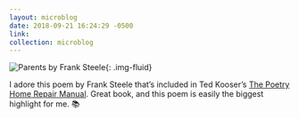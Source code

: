 ```yaml
---
layout: microblog
date: 2018-09-21 16:24:29 -0500
link: 
collection: microblog
---
```

![Parents by Frank Steele](https://brianlundin.com/images/microblog/2018-09-21_16-22-03.jpeg){: .img-fluid}

I adore this poem by Frank Steele that’s included in Ted Kooser’s [The Poetry Home Repair Manual](https://www.amazon.com/Poetry-Home-Repair-Manual-Practical/dp/0803259786). Great book, and this poem is easily the biggest highlight for me. 📚
